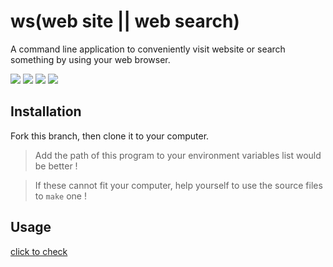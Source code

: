 # ws(web site || web search)
A command line application to conveniently visit website or search something by using your web browser.

![](https://img.shields.io/badge/Windows-Yes-blue.svg)
![](https://img.shields.io/badge/Linux-Yes-blue.svg)
![](https://img.shields.io/badge/MacOS-No-red.svg)
![](https://img.shields.io/badge/MakeAvailable-Yes-green.svg)

## Installation
Fork this branch, then clone it to your computer.

> Add the path of this program to your environment variables list would be better !

> If these cannot fit your computer, help yourself to use the source files to `make` one !

## Usage
[click to check](https://github.com/joenahm/ws)